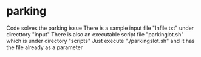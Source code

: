 # parking
Code solves the parking issue
There is a sample input file "Infile.txt" under directtory "input"
There is also an executable script file "parkinglot.sh" which is under directory "scripts"
Just execute "./parkingslot.sh" and it has the file already as a parameter
